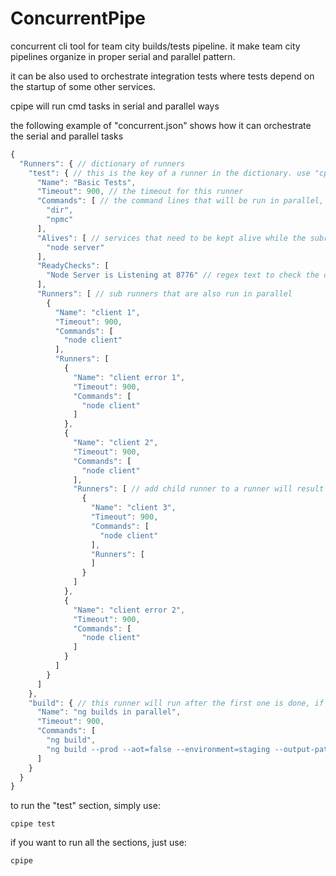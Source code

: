 # ConcurrentPipe
concurrent cli tool for team city builds/tests pipeline. it make team city pipelines organize in proper serial and parallel pattern.

it can be also used to orchestrate integration tests where tests depend on the startup of some other services.

cpipe will run cmd tasks in serial and parallel ways

the following example of "concurrent.json" shows how it can orchestrate the serial and parallel tasks
```javascript
{
  "Runners": { // dictionary of runners
    "test": { // this is the key of a runner in the dictionary. use "cpipe test" in cmd to run only this runner
      "Name": "Basic Tests",
      "Timeout": 900, // the timeout for this runner
      "Commands": [ // the command lines that will be run in parallel, the commands run before the subrunners
        "dir",
        "npmc"
      ],
      "Alives": [ // services that need to be kept alive while the subrunners are running.
        "node server"
      ],
      "ReadyChecks": [
        "Node Server is Listening at 8776" // regex text to check the output of "alive" service. if any match is hit, it means the service is ready.
      ],
      "Runners": [ // sub runners that are also run in parallel
        {
          "Name": "client 1",
          "Timeout": 900,
          "Commands": [
            "node client"
          ],
          "Runners": [
            {
              "Name": "client error 1",
              "Timeout": 900,
              "Commands": [
                "node client"
              ]
            },
            {
              "Name": "client 2",
              "Timeout": 900,
              "Commands": [
                "node client"
              ],
              "Runners": [ // add child runner to a runner will result in serial tasks, this will not run before the parent commands have completed.
                {
                  "Name": "client 3",
                  "Timeout": 900,
                  "Commands": [
                    "node client"
                  ],
                  "Runners": [
                  ]
                }
              ]
            },
            {
              "Name": "client error 2",
              "Timeout": 900,
              "Commands": [
                "node client"
              ]
            }
          ]
        }
      ]
    },
    "build": { // this runner will run after the first one is done, if no parameters are specified in the command line for cpipe
      "Name": "ng builds in parallel",
      "Timeout": 900,
      "Commands": [
        "ng build",
        "ng build --prod --aot=false --environment=staging --output-path=dist/staging"
      ]
    }
  }
}

```

to run the "test" section, simply use:
```
cpipe test
```

if you want to run all the sections, just use:
```
cpipe
```
